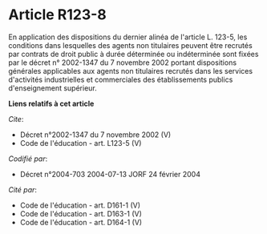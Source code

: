 # Article R123-8

En application des dispositions du dernier alinéa de l'article L. 123-5, les conditions dans lesquelles des agents non
titulaires peuvent être recrutés par contrats de droit public à durée déterminée ou indéterminée sont fixées par le décret n°
2002-1347 du 7 novembre 2002 portant dispositions générales applicables aux agents non titulaires recrutés dans les services
d'activités industrielles et commerciales des établissements publics d'enseignement supérieur.

**Liens relatifs à cet article**

_Cite_:

  - Décret n°2002-1347 du 7 novembre 2002 (V)
  - Code de l'éducation - art. L123-5 (V)

_Codifié par_:

  - Décret n°2004-703 2004-07-13 JORF 24 février 2004

_Cité par_:

  - Code de l'éducation - art. D161-1 (V)
  - Code de l'éducation - art. D163-1 (V)
  - Code de l'éducation - art. D164-1 (V)
